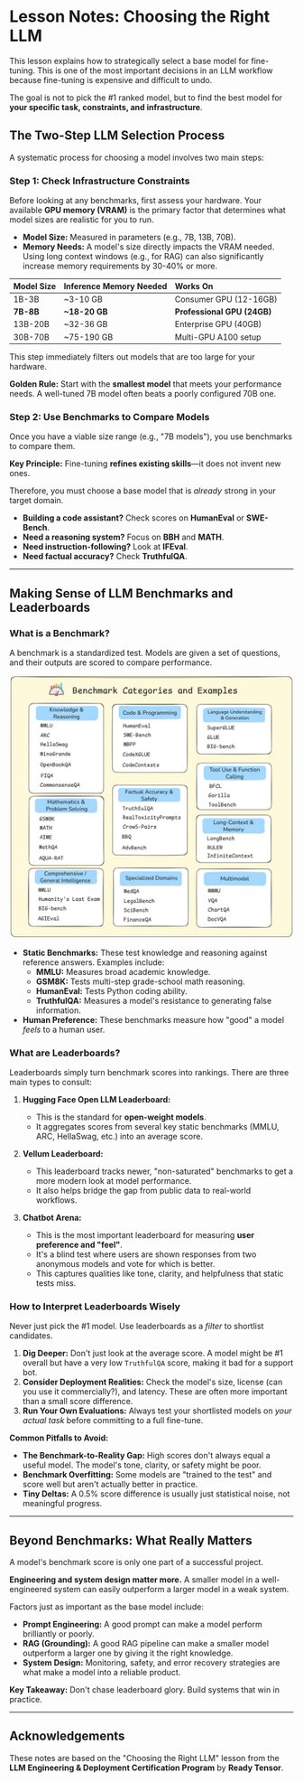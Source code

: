 # Lesson Notes: Choosing the Right LLM

This lesson explains how to strategically select a base model for fine-tuning. This is one of the most important decisions in an LLM workflow because fine-tuning is expensive and difficult to undo.

The goal is not to pick the #1 ranked model, but to find the best model for **your specific task, constraints, and infrastructure**.

## The Two-Step LLM Selection Process

A systematic process for choosing a model involves two main steps:

### Step 1: Check Infrastructure Constraints

Before looking at any benchmarks, first assess your hardware. Your available **GPU memory (VRAM)** is the primary factor that determines what model sizes are realistic for you to run.

* **Model Size:** Measured in parameters (e.g., 7B, 13B, 70B).
* **Memory Needs:** A model's size directly impacts the VRAM needed. Using long context windows (e.g., for RAG) can also significantly increase memory requirements by 30-40% or more.

| Model Size | Inference Memory Needed | Works On |
| :--- | :--- | :--- |
| 1B-3B | ~3-10 GB | Consumer GPU (12-16GB) |
| **7B-8B** | **~18-20 GB** | **Professional GPU (24GB)** |
| 13B-20B | ~32-36 GB | Enterprise GPU (40GB) |
| 30B-70B | ~75-190 GB | Multi-GPU A100 setup |

This step immediately filters out models that are too large for your hardware.

**Golden Rule:** Start with the **smallest model** that meets your performance needs. A well-tuned 7B model often beats a poorly configured 70B one.

### Step 2: Use Benchmarks to Compare Models

Once you have a viable size range (e.g., "7B models"), you use benchmarks to compare them.

**Key Principle:** Fine-tuning **refines existing skills**—it does not invent new ones.

Therefore, you must choose a base model that is *already* strong in your target domain.
* **Building a code assistant?** Check scores on **HumanEval** or **SWE-Bench**.
* **Need a reasoning system?** Focus on **BBH** and **MATH**.
* **Need instruction-following?** Look at **IFEval**.
* **Need factual accuracy?** Check **TruthfulQA**.

---

## Making Sense of LLM Benchmarks and Leaderboards

### What is a Benchmark?

A benchmark is a standardized test. Models are given a set of questions, and their outputs are scored to compare performance.

![benchmark](../images/llm-benchmark-landscape.jpeg)
* **Static Benchmarks:** These test knowledge and reasoning against reference answers. Examples include:
    * **MMLU:** Measures broad academic knowledge.
    * **GSM8K:** Tests multi-step grade-school math reasoning.
    * **HumanEval:** Tests Python coding ability.
    * **TruthfulQA:** Measures a model's resistance to generating false information.
* **Human Preference:** These benchmarks measure how "good" a model *feels* to a human user.

### What are Leaderboards?

Leaderboards simply turn benchmark scores into rankings. There are three main types to consult:

1.  **Hugging Face Open LLM Leaderboard:**
    * This is the standard for **open-weight models**.
    * It aggregates scores from several key static benchmarks (MMLU, ARC, HellaSwag, etc.) into an average score.

2.  **Vellum Leaderboard:**
    * This leaderboard tracks newer, "non-saturated" benchmarks to get a more modern look at model performance.
    * It also helps bridge the gap from public data to real-world workflows.

3.  **Chatbot Arena:**
    * This is the most important leaderboard for measuring **user preference and "feel"**.
    * It's a blind test where users are shown responses from two anonymous models and vote for which is better.
    * This captures qualities like tone, clarity, and helpfulness that static tests miss.

### How to Interpret Leaderboards Wisely

Never just pick the #1 model. Use leaderboards as a *filter* to shortlist candidates.

1.  **Dig Deeper:** Don't just look at the average score. A model might be #1 overall but have a very low `TruthfulQA` score, making it bad for a support bot.
2.  **Consider Deployment Realities:** Check the model's size, license (can you use it commercially?), and latency. These are often more important than a small score difference.
3.  **Run Your Own Evaluations:** Always test your shortlisted models on *your actual task* before committing to a full fine-tune.

**Common Pitfalls to Avoid:**
* **The Benchmark-to-Reality Gap:** High scores don't always equal a useful model. The model's tone, clarity, or safety might be poor.
* **Benchmark Overfitting:** Some models are "trained to the test" and score well but aren't actually better in practice.
* **Tiny Deltas:** A 0.5% score difference is usually just statistical noise, not meaningful progress.

---

## Beyond Benchmarks: What Really Matters

A model's benchmark score is only one part of a successful project.

**Engineering and system design matter more.** A smaller model in a well-engineered system can easily outperform a larger model in a weak system.

Factors just as important as the base model include:
* **Prompt Engineering:** A good prompt can make a model perform brilliantly or poorly.
* **RAG (Grounding):** A good RAG pipeline can make a smaller model outperform a larger one by giving it the right knowledge.
* **System Design:** Monitoring, safety, and error recovery strategies are what make a model into a reliable product.

**Key Takeaway:** Don't chase leaderboard glory. Build systems that win in practice.

---

## Acknowledgements

These notes are based on the "Choosing the Right LLM" lesson from the **LLM Engineering & Deployment Certification Program** by **Ready Tensor**.